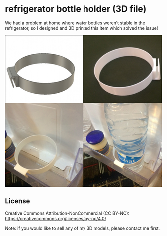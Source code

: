 # refrigerator bottle holder (3D file)

We had a problem at home where water bottles weren’t stable in the refrigerator, so I designed and 3D printed this item which solved the issue!

![image](https://github.com/HassanKanj/refrigerator-bottle-holder/blob/master/refrigerator-bottle-holder.jpg)

## License

Creative Commons Attribution-NonCommercial (CC BY-NC): https://creativecommons.org/licenses/by-nc/4.0/

Note: if you would like to sell any of my 3D models, please contact me first.
